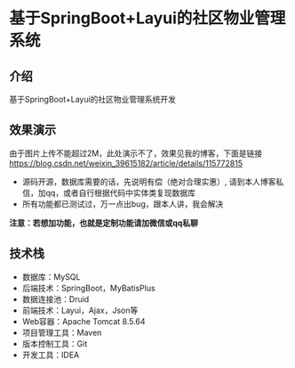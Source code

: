 # 基于SpringBoot+Layui的社区物业管理系统

## 介绍
基于SpringBoot+Layui的社区物业管理系统开发

## 效果演示
由于图片上传不能超过2M，此处演示不了，效果见我的博客，下面是链接
https://blog.csdn.net/weixin_39615182/article/details/115772815

- 源码开源，数据库需要的话，先说明有偿（绝对合理实惠）, 请到本人博客私信，加qq，或者自行根据代码中实体类复现数据库
- 所有功能都已测试过，万一点出bug，跟本人讲，我会解决

 **注意：若想加功能，也就是定制功能请加微信或qq私聊** 

## 技术栈

- 数据库：MySQL
- 后端技术：SpringBoot，MyBatisPlus
- 数据连接池：Druid
- 前端技术：Layui，Ajax，Json等
- Web容器：Apache Tomcat 8.5.64
- 项目管理工具：Maven
- 版本控制工具：Git
- 开发工具：IDEA
